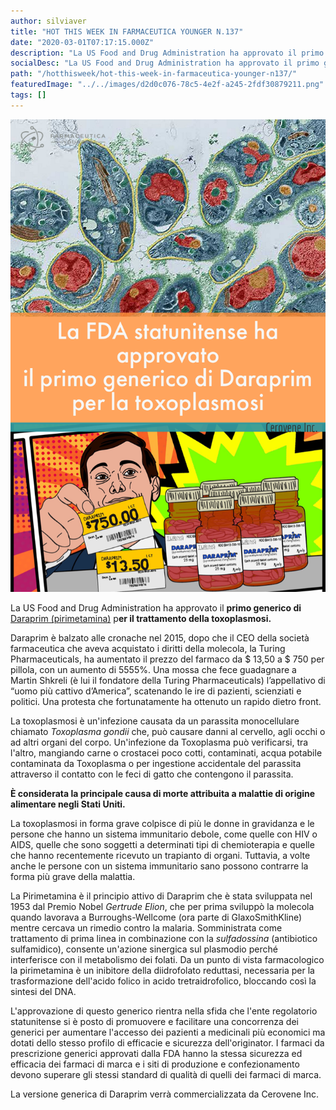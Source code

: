 ```yaml
---
author: silviaver
title: "HOT THIS WEEK IN FARMACEUTICA YOUNGER N.137"
date: "2020-03-01T07:17:15.000Z"
description: "La US Food and Drug Administration ha approvato il primo generico di Daraprim (pirimetamina) per il trattamento della toxoplasmosi."
socialDesc: "La US Food and Drug Administration ha approvato il primo generico di Daraprim (pirimetamina) per il trattamento della toxoplasmosi."
path: "/hotthisweek/hot-this-week-in-farmaceutica-younger-n137/"
featuredImage: "../../images/d2d0c076-78c5-4e2f-a245-2fdf30879211.png"
tags: []
---
```


![null](../../images/d2d0c076-78c5-4e2f-a245-2fdf30879211.png)

La US Food and Drug Administration ha approvato il **primo generico di** [Daraprim (pirimetamina)](https://www.fda.gov/news-events/press-announcements/fda-approves-first-generic-daraprim) p**er il trattamento della toxoplasmosi.**

Daraprim è balzato alle cronache nel 2015, dopo che il CEO della società farmaceutica che aveva acquistato i diritti della molecola, la Turing Pharmaceuticals, ha aumentato il prezzo del farmaco da $ 13,50 a $ 750 per pillola, con un aumento di 5555%. Una mossa che fece guadagnare a Martin Shkreli (è lui il fondatore della Turing Pharmaceuticals) l’appellativo di “uomo più cattivo d’America”, scatenando le ire di pazienti, scienziati e politici. Una protesta che fortunatamente ha ottenuto un rapido dietro front.

La toxoplasmosi è un'infezione causata da un parassita monocellulare chiamato _Toxoplasma gondii_ che, può causare danni al cervello, agli occhi o ad altri organi del corpo. Un'infezione da Toxoplasma può verificarsi, tra l'altro, mangiando carne o crostacei poco cotti, contaminati, acqua potabile contaminata da Toxoplasma o per ingestione accidentale del parassita attraverso il contatto con le feci di gatto che contengono il parassita.

**È considerata la principale causa di morte attribuita a malattie di origine alimentare negli Stati Uniti.**

La toxoplasmosi in forma grave colpisce di più le donne in gravidanza e le persone che hanno un sistema immunitario debole, come quelle con HIV o AIDS, quelle che sono soggetti a determinati tipi di chemioterapia e quelle che hanno recentemente ricevuto un trapianto di organi. Tuttavia, a volte anche le persone con un sistema immunitario sano possono contrarre la forma più grave della malattia.

La Pirimetamina è il principio attivo di Daraprim che è stata sviluppata nel 1953 dal Premio Nobel _Gertrude Elion_, che per prima sviluppò la molecola quando lavorava a Burroughs-Wellcome (ora parte di GlaxoSmithKline) mentre cercava un rimedio contro la malaria. Somministrata come trattamento di prima linea in combinazione con la _sulfadossina_ (antibiotico sulfamidico), consente un'azione sinergica sul plasmodio perché interferisce con il metabolismo dei folati. Da un punto di vista farmacologico la pirimetamina è un inibitore della diidrofolato reduttasi, necessaria per la trasformazione dell'acido folico in acido tretraidrofolico, bloccando così la sintesi del DNA.

L'approvazione di questo generico rientra nella sfida che l'ente regolatorio statunitense si è posto di promuovere e facilitare una concorrenza dei generici per aumentare l'accesso dei pazienti a medicinali più economici ma dotati dello stesso profilo di efficacie e sicurezza dell'originator. I farmaci da prescrizione generici approvati dalla FDA hanno la stessa sicurezza ed efficacia dei farmaci di marca e i siti di produzione e confezionamento devono superare gli stessi standard di qualità di quelli dei farmaci di marca.

La versione generica di Daraprim verrà commercializzata da Cerovene Inc.
